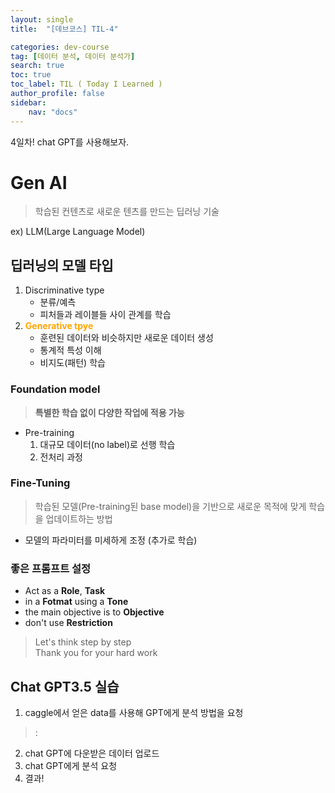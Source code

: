 ```yaml
---
layout: single
title:  "[데브코스] TIL-4"

categories: dev-course
tag: [데이터 분석, 데이터 분석가]
search: true
toc: true
toc_label: TIL ( Today I Learned )
author_profile: false
sidebar:
    nav: "docs"
---
```

4일차!
chat GPT를 사용해보자.

# Gen AI
>학습된 컨텐츠로 새로운 텐츠를 만드는 딥러닝 기술

ex) LLM(Large Language Model)

## 딥러닝의 모델 타입
1. Discriminative type
    - 분류/예측
    - 피처들과 레이블들 사이 관계를 학습
2. <span style="color:orange"> **Generative tpye** </span>
    - 훈련된 데이터와 비슷하지만 새로운 데이터 생성
    - 통계적 특성 이해
    - 비지도(패턴) 학습

### Foundation model
>**특별한 학습 없이 다양한 작업에 적용 가능**
- Pre-training
    1. 대규모 데이터(no label)로 선행 학습
    2. 전처리 과정
### Fine-Tuning
>학습된 모델(Pre-training된 base model)을 기반으로 새로운 목적에 맞게 학습을 업데이트하는 방법
- 모델의 파라미터를 미세하게 조정 (추가로 학습)

### 좋은 프롬프트 설정
- Act as a **Role**, **Task**
- in a **Fotmat** using a **Tone**
- the main objective is to **Objective**
- don't use **Restriction**
> Let's think step by step  
> Thank you for your hard work

## Chat GPT3.5 실습

1. caggle에서 얻은 data를 사용해 GPT에게 분석 방법을 요청
>: 
2. chat GPT에 다운받은 데이터 업로드
3. chat GPT에게 분석 요청
4. 결과!